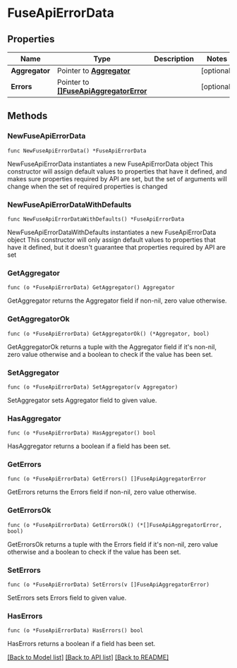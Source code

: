 # FuseApiErrorData

## Properties

Name | Type | Description | Notes
------------ | ------------- | ------------- | -------------
**Aggregator** | Pointer to [**Aggregator**](Aggregator.md) |  | [optional] 
**Errors** | Pointer to [**[]FuseApiAggregatorError**](FuseApiAggregatorError.md) |  | [optional] 

## Methods

### NewFuseApiErrorData

`func NewFuseApiErrorData() *FuseApiErrorData`

NewFuseApiErrorData instantiates a new FuseApiErrorData object
This constructor will assign default values to properties that have it defined,
and makes sure properties required by API are set, but the set of arguments
will change when the set of required properties is changed

### NewFuseApiErrorDataWithDefaults

`func NewFuseApiErrorDataWithDefaults() *FuseApiErrorData`

NewFuseApiErrorDataWithDefaults instantiates a new FuseApiErrorData object
This constructor will only assign default values to properties that have it defined,
but it doesn't guarantee that properties required by API are set

### GetAggregator

`func (o *FuseApiErrorData) GetAggregator() Aggregator`

GetAggregator returns the Aggregator field if non-nil, zero value otherwise.

### GetAggregatorOk

`func (o *FuseApiErrorData) GetAggregatorOk() (*Aggregator, bool)`

GetAggregatorOk returns a tuple with the Aggregator field if it's non-nil, zero value otherwise
and a boolean to check if the value has been set.

### SetAggregator

`func (o *FuseApiErrorData) SetAggregator(v Aggregator)`

SetAggregator sets Aggregator field to given value.

### HasAggregator

`func (o *FuseApiErrorData) HasAggregator() bool`

HasAggregator returns a boolean if a field has been set.

### GetErrors

`func (o *FuseApiErrorData) GetErrors() []FuseApiAggregatorError`

GetErrors returns the Errors field if non-nil, zero value otherwise.

### GetErrorsOk

`func (o *FuseApiErrorData) GetErrorsOk() (*[]FuseApiAggregatorError, bool)`

GetErrorsOk returns a tuple with the Errors field if it's non-nil, zero value otherwise
and a boolean to check if the value has been set.

### SetErrors

`func (o *FuseApiErrorData) SetErrors(v []FuseApiAggregatorError)`

SetErrors sets Errors field to given value.

### HasErrors

`func (o *FuseApiErrorData) HasErrors() bool`

HasErrors returns a boolean if a field has been set.


[[Back to Model list]](../README.md#documentation-for-models) [[Back to API list]](../README.md#documentation-for-api-endpoints) [[Back to README]](../README.md)


